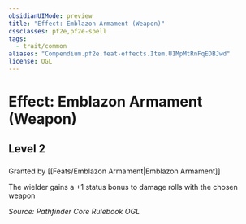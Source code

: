 ```yaml
---
obsidianUIMode: preview
title: "Effect: Emblazon Armament (Weapon)"
cssclasses: pf2e,pf2e-spell
tags:
  - trait/common
aliases: "Compendium.pf2e.feat-effects.Item.U1MpMtRnFqEDBJwd"
license: OGL
---
```

# Effect: Emblazon Armament (Weapon)
## Level 2
### 






Granted by [[Feats/Emblazon Armament|Emblazon Armament]]

The wielder gains a +1 status bonus to damage rolls with the chosen weapon

*Source: Pathfinder Core Rulebook*
*OGL*